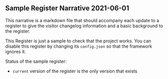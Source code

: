 ## Sample Register Narrative 2021-06-01

This narrative is a markdown file that should accompany each update
to a register to give the visitor changelog information and a basic
background to the register.

This Register is just a sample to check that the project works.
You can disable this register by changing its `config.json` so
that the framework ignores it.

Status of the sample register:

* `current` version of the register is the only version that exists
